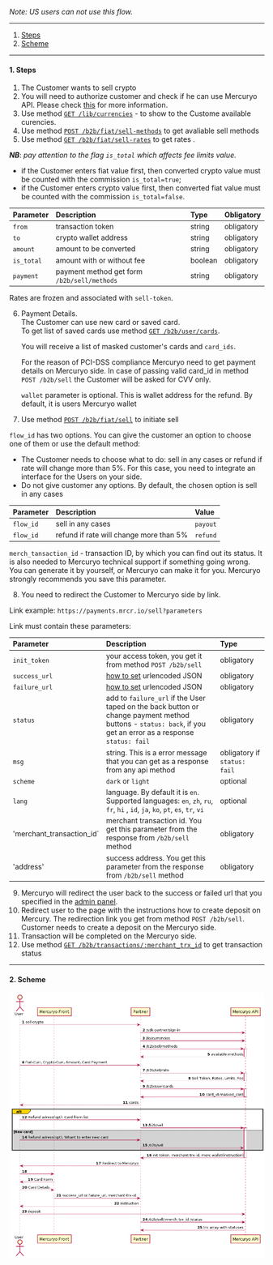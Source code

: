 *Note: US users can not use this flow.*

***

1. [Steps](#steps)
2. [Scheme](#scheme)

***

<a name="steps"></a>
#### 1. Steps

1. The Customer wants to sell crypto
2. You will need to authorize customer and check if he can use Mercuryo API. Please check [this](https://github.com/mercuryoio/Commercial-API/blob/master/Login/README.md) for more information.
3. Use method [`GET /lib/currencies`](https://sandbox-cryptosaas.mrcr.io/v1.6/comm-docs/index.html#api-Public-PublicCurrencies) - to show to the Custome available curencies.
4. Use method [`POST /b2b/fiat/sell-methods`](https://sandbox-cryptosaas.mrcr.io/v1.6/comm-docs/index.html#api-B2B_Sell-SellMethods) to get avaliable sell methods
5. Use method [`GET /b2b/fiat/sell-rates`](https://sandbox-cryptosaas.mrcr.io/v1.6/comm-docs/index.html#api-B2B_Sell-GetSellRate) to get rates .

***NB***: *pay attention to the flag `is_total` which affects fee limits value.*

- if the Customer enters fiat value first, then converted crypto value must be counted with the commission `is_total=true`;
- if the Customer enters crypto value first, then converted fiat value must be counted with the commission `is_total=false`.

| Parameter  |  Description  | Type | Obligatory |
| :-- | :--  | :--  | :--  |
| `from` | transaction token | string | obligatory |
| `to` | crypto wallet address | string | obligatory |
| `amount` | amount to be converted | string | obligatory |
| `is_total` | amount with or without fee | boolean | obligatory |
| `payment` | payment method get form `/b2b/sell/methods` | string | obligatory |

Rates are frozen and associated with `sell-token`.

6. Payment Details.  
The Customer can use new card or saved card.  
To get list of saved cards use method [`GET /b2b/user/cards`](https://sandbox-cryptosaas.mrcr.io/v1.6/comm-docs/index.html#api-B2B_User-UserCards).  

    You will receive a list of masked customer's cards and `card_ids`.

    For the reason of PCI-DSS compliance Mercuryo need to get payment details on Mercuryo side. In case of passing valid card_id in method `POST /b2b/sell` the Customer will be asked for CVV only.  

    `wallet` parameter is optional. This is wallet address for the refund. By default, it is users Mercuryo wallet

 7. Use method [`POST /b2b/fiat/sell`](https://sandbox-cryptosaas.mrcr.io/v1.6/comm-docs/index.html#api-B2B_Sell-Sell) to initiate sell

`flow_id` has two options. You can give the customer an option to choose one of them or use the default method:
- The Customer needs to choose what to do: sell in any cases or refund if rate will change more than 5%.
For this case, you need to integrate an interface for the Users on your side.
- Do not give customer any options. By default, the chosen option is sell in any cases

| Parameter | Description | Value |
| :-- | :--  | :--  |
| `flow_id` | sell in any cases | `payout` |
| `flow_id` | refund if rate will change more than 5% | `refund` |

`merch_tansaction_id` - transaction ID, by which you can find out its status. It is also needed to Mercuryo technical support if something going wrong. You can generate it by yourself, or Mercuryo can make it for you. Mercuryo strongly recommends you save this parameter.


8. You need to redirect the Customer to Mercuryo side by link.

Link example: `https://payments.mrcr.io/sell?parameters`

Link must contain these parameters:

| Parameter  |  Description  | Type |
| :-- | :--  | :--  |
| `init_token` | your access token, you get it from method `POST /b2b/sell` | obligatory |
| `success_url` | [how to set](../admin.md) urlencoded JSON | obligatory |
| `failure_url` | [how to set](../admin.md) urlencoded JSON | obligatory |
| `status` | add to `failure_url` if the User taped on the back button or change payment method buttons - `status: back`, if you get an error as a response `status: fail` | obligatory |
| `msg` | string. This is a error message that you can get as a response from any api method | obligatory if `status: fail` |
| `scheme` | `dark` or `light` | optional |
| `lang` | language. By default it is `en`. Supported languages: `en`, `zh`, `ru`, `fr`, `hi` , `id`, `ja`, `ko`, `pt`, `es`, `tr`, `vi`  | optional |
| 'merchant_transaction_id` | merchant transaction id. You get this parameter from the response from `/b2b/sell` method | obligatory |
| 'address'| success address. You get this parameter from the response from `/b2b/sell` method | obligatory |

9. Mercuryo will redirect the user back to the success or failed url that you specified in the [admin panel](../admin.md).
10. Redirect user to the page with the instructions how to create deposit on Mercury. The redirection link you get from method `POST /b2b/sell`. Customer needs to create a deposit on the Mercuryo side.
11. Transaction will be completed on the Mercuryo side.
12. Use method [`GET /b2b/transactions/:merchant_trx_id`](https://sandbox-cryptosaas.mrcr.io/v1.6/comm-docs/index.html#api-B2B_Sell-SellTransactionStatus) to get transaction status

***

<a name="scheme"></a>
#### 2. Scheme

![sell](sell.png)
